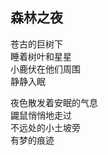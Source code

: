 ## 森林之夜

苍古的巨树下<br>
睡着树叶和星星<br>
小鹿伏在他们周围<br>
静静入眠<br>

夜色散发着安眠的气息<br>
鼹鼠悄悄地走过<br>
不远处的小土坡旁<br>
有梦的痕迹